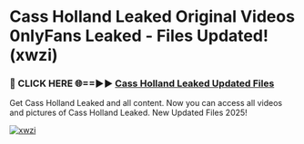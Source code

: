 # Cass Holland Leaked Original Videos 0nlyFans Leaked - Files Updated! (xwzi)

<h3>🔴 CLICK HERE 🌐==►► <a href="https://tinyurl.com/2wckxsce" rel="nofollow">Cass Holland Leaked Updated Files</a></h3>

Get Cass Holland Leaked and all content. Now you can access all videos and pictures of Cass Holland Leaked. New Updated Files 2025!

[![xwzi](https://i.imgur.com/AFduVYN.gif)](https://tinyurl.com/2wckxsce)
